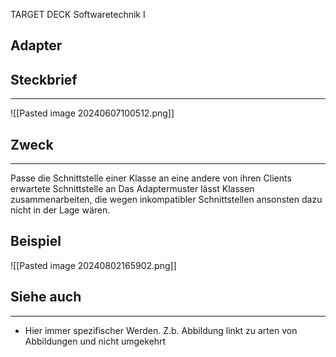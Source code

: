 
TARGET DECK
Softwaretechnik I

Adapter
--
## Steckbrief
***
![[Pasted image 20240607100512.png]]
## Zweck
***
Passe die Schnittstelle einer Klasse an eine andere von ihren Clients erwartete Schnittstelle an
Das Adaptermuster lässt Klassen zusammenarbeiten, die wegen inkompatibler Schnittstellen ansonsten dazu nicht in der Lage wären.
## Beispiel
![[Pasted image 20240802165902.png]]
## Siehe auch
***
* Hier immer spezifischer Werden. Z.b. Abbildung linkt zu arten von Abbildungen und nicht umgekehrt